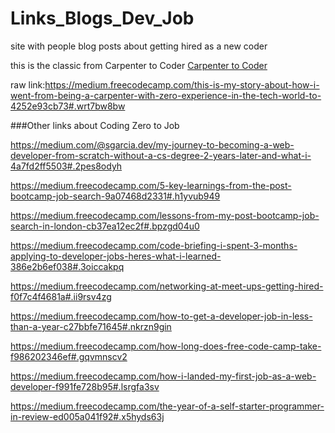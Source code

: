 # Links_Blogs_Dev_Job
site with people blog posts about getting hired as a new coder

this is the classic from Carpenter to Coder
[Carpenter to Coder](https://medium.freecodecamp.com/this-is-my-story-about-how-i-went-from-being-a-carpenter-with-zero-experience-in-the-tech-world-to-4252e93cb73#.wrt7bw8bw)

raw link:https://medium.freecodecamp.com/this-is-my-story-about-how-i-went-from-being-a-carpenter-with-zero-experience-in-the-tech-world-to-4252e93cb73#.wrt7bw8bw

###Other links about Coding Zero to Job

https://medium.com/@sgarcia.dev/my-journey-to-becoming-a-web-developer-from-scratch-without-a-cs-degree-2-years-later-and-what-i-4a7fd2ff5503#.2pes8odyh

https://medium.freecodecamp.com/5-key-learnings-from-the-post-bootcamp-job-search-9a07468d2331#.h1yvub949

https://medium.freecodecamp.com/lessons-from-my-post-bootcamp-job-search-in-london-cb37ea12ec2f#.bpzgd04u0

https://medium.freecodecamp.com/code-briefing-i-spent-3-months-applying-to-developer-jobs-heres-what-i-learned-386e2b6ef038#.3oiccakpq

https://medium.freecodecamp.com/networking-at-meet-ups-getting-hired-f0f7c4f4681a#.ii9rsv4zg

https://medium.freecodecamp.com/how-to-get-a-developer-job-in-less-than-a-year-c27bbfe71645#.nkrzn9gin

https://medium.freecodecamp.com/how-long-does-free-code-camp-take-f986202346ef#.gqvmnscv2

https://medium.freecodecamp.com/how-i-landed-my-first-job-as-a-web-developer-f991fe728b95#.lsrgfa3sv

https://medium.freecodecamp.com/the-year-of-a-self-starter-programmer-in-review-ed005a041f92#.x5hyds63j

